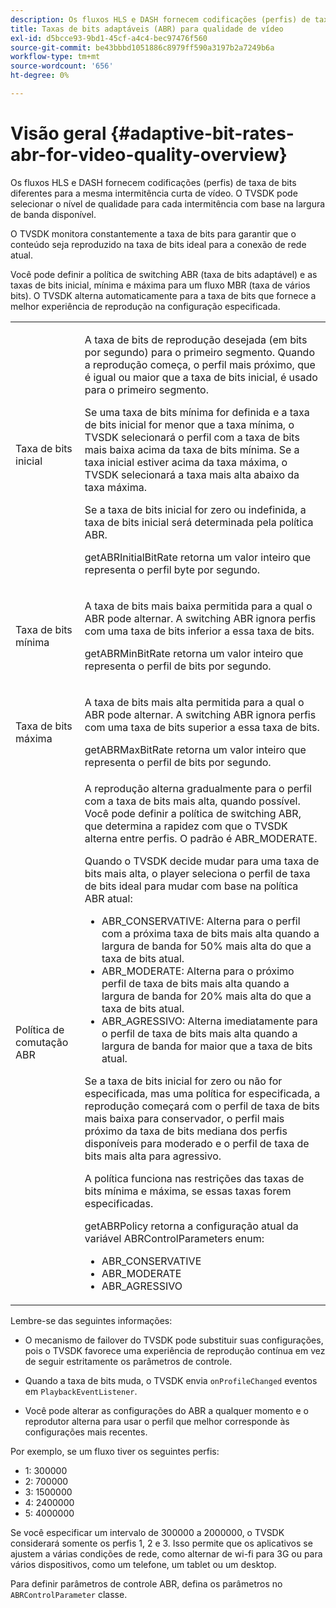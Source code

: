 ```yaml
---
description: Os fluxos HLS e DASH fornecem codificações (perfis) de taxa de bits diferentes para a mesma intermitência curta de vídeo. O TVSDK pode selecionar o nível de qualidade para cada intermitência com base na largura de banda disponível.
title: Taxas de bits adaptáveis (ABR) para qualidade de vídeo
exl-id: d5bcce93-9bd1-45cf-a4c4-bec97476f560
source-git-commit: be43bbbd1051886c8979ff590a3197b2a7249b6a
workflow-type: tm+mt
source-wordcount: '656'
ht-degree: 0%

---
```


# Visão geral {#adaptive-bit-rates-abr-for-video-quality-overview}

Os fluxos HLS e DASH fornecem codificações (perfis) de taxa de bits diferentes para a mesma intermitência curta de vídeo. O TVSDK pode selecionar o nível de qualidade para cada intermitência com base na largura de banda disponível.

O TVSDK monitora constantemente a taxa de bits para garantir que o conteúdo seja reproduzido na taxa de bits ideal para a conexão de rede atual.

Você pode definir a política de switching ABR (taxa de bits adaptável) e as taxas de bits inicial, mínima e máxima para um fluxo MBR (taxa de vários bits). O TVSDK alterna automaticamente para a taxa de bits que fornece a melhor experiência de reprodução na configuração especificada.

<table id="table_AF838E082235406AA359BF1C1A77F85F"> 
 <tbody> 
  <tr> 
   <td colname="col01"> Taxa de bits inicial </td> 
   <td colname="col2"> <p>A taxa de bits de reprodução desejada (em bits por segundo) para o primeiro segmento. Quando a reprodução começa, o perfil mais próximo, que é igual ou maior que a taxa de bits inicial, é usado para o primeiro segmento. </p> <p> Se uma taxa de bits mínima for definida e a taxa de bits inicial for menor que a taxa mínima, o TVSDK selecionará o perfil com a taxa de bits mais baixa acima da taxa de bits mínima. Se a taxa inicial estiver acima da taxa máxima, o TVSDK selecionará a taxa mais alta abaixo da taxa máxima. </p> <p>Se a taxa de bits inicial for zero ou indefinida, a taxa de bits inicial será determinada pela política ABR. </p> <p><span class="codeph"> getABRInitialBitRate</span> retorna um valor inteiro que representa o perfil byte por segundo. </p> </td> 
  </tr> 
  <tr> 
   <td colname="col01"> Taxa de bits mínima </td> 
   <td colname="col2"> <p>A taxa de bits mais baixa permitida para a qual o ABR pode alternar. A switching ABR ignora perfis com uma taxa de bits inferior a essa taxa de bits. </p> <p><span class="codeph"> getABRMinBitRate</span> retorna um valor inteiro que representa o perfil de bits por segundo. </p> </td> 
  </tr> 
  <tr> 
   <td colname="col01"> Taxa de bits máxima </td> 
   <td colname="col2"> <p>A taxa de bits mais alta permitida para a qual o ABR pode alternar. A switching ABR ignora perfis com uma taxa de bits superior a essa taxa de bits. </p> <p><span class="codeph"> getABRMaxBitRate</span> retorna um valor inteiro que representa o perfil de bits por segundo. </p> </td> 
  </tr> 
  <tr> 
   <td colname="col01"> Política de comutação ABR </td> 
   <td colname="col2"> A reprodução alterna gradualmente para o perfil com a taxa de bits mais alta, quando possível. Você pode definir a política de switching ABR, que determina a rapidez com que o TVSDK alterna entre perfis. O padrão é <span class="codeph"> ABR_MODERATE</span>. <p>Quando o TVSDK decide mudar para uma taxa de bits mais alta, o player seleciona o perfil de taxa de bits ideal para mudar com base na política ABR atual: 
     <ul id="ul_AC9C99D84A3B4A8DBD1A05CC05DEE771"> 
      <li id="li_B79C0AA2CBFB42FF98A257CEC9C400BA"><span class="codeph"> ABR_CONSERVATIVE</span>: Alterna para o perfil com a próxima taxa de bits mais alta quando a largura de banda for 50% mais alta do que a taxa de bits atual. </li> 
      <li id="li_38CC3A95D8634F359D0F7C273D0108C0"><span class="codeph"> ABR_MODERATE</span>: Alterna para o próximo perfil de taxa de bits mais alta quando a largura de banda for 20% mais alta do que a taxa de bits atual. </li> 
      <li id="li_E845C035420D4B3FB2B179F448F8CA85"><span class="codeph"> ABR_AGRESSIVO</span>: Alterna imediatamente para o perfil de taxa de bits mais alta quando a largura de banda for maior que a taxa de bits atual. </li> 
     </ul> </p> <p>Se a taxa de bits inicial for zero ou não for especificada, mas uma política for especificada, a reprodução começará com o perfil de taxa de bits mais baixa para conservador, o perfil mais próximo da taxa de bits mediana dos perfis disponíveis para moderado e o perfil de taxa de bits mais alta para agressivo. </p> <p>A política funciona nas restrições das taxas de bits mínima e máxima, se essas taxas forem especificadas. </p> <p><span class="codeph"> getABRPolicy</span> retorna a configuração atual da variável <span class="codeph"> ABRControlParameters</span> enum: 
     <ul id="ul_bd4_5kb_cz"> 
      <li id="li_E7C118AF48994454B7B3C016913DE545"><span class="codeph"> ABR_CONSERVATIVE</span> </li> 
      <li id="li_0A90BB42786449629CE7DD3364B385EE"><span class="codeph"> ABR_MODERATE</span> </li> 
      <li id="li_AFEB9B2862F24A369CA90596184A2883"><span class="codeph"> ABR_AGRESSIVO</span> </li> 
     </ul> </p> </td> 
  </tr> 
 </tbody> 
</table>

Lembre-se das seguintes informações:

* O mecanismo de failover do TVSDK pode substituir suas configurações, pois o TVSDK favorece uma experiência de reprodução contínua em vez de seguir estritamente os parâmetros de controle.
* Quando a taxa de bits muda, o TVSDK envia `onProfileChanged` eventos em `PlaybackEventListener`.

* Você pode alterar as configurações do ABR a qualquer momento e o reprodutor alterna para usar o perfil que melhor corresponde às configurações mais recentes.

Por exemplo, se um fluxo tiver os seguintes perfis:

* 1: 300000
* 2: 700000
* 3: 1500000
* 4: 2400000
* 5: 4000000

Se você especificar um intervalo de 300000 a 2000000, o TVSDK considerará somente os perfis 1, 2 e 3. Isso permite que os aplicativos se ajustem a várias condições de rede, como alternar de wi-fi para 3G ou para vários dispositivos, como um telefone, um tablet ou um desktop.

Para definir parâmetros de controle ABR, defina os parâmetros no `ABRControlParameter` classe.
